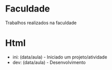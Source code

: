 # Faculdade
Trabalhos realizados na faculdade

# Html
* ini: (data/aula) - Iniciado um projeto/atividade
* dev: (data/aula) - Desenvolvimento

